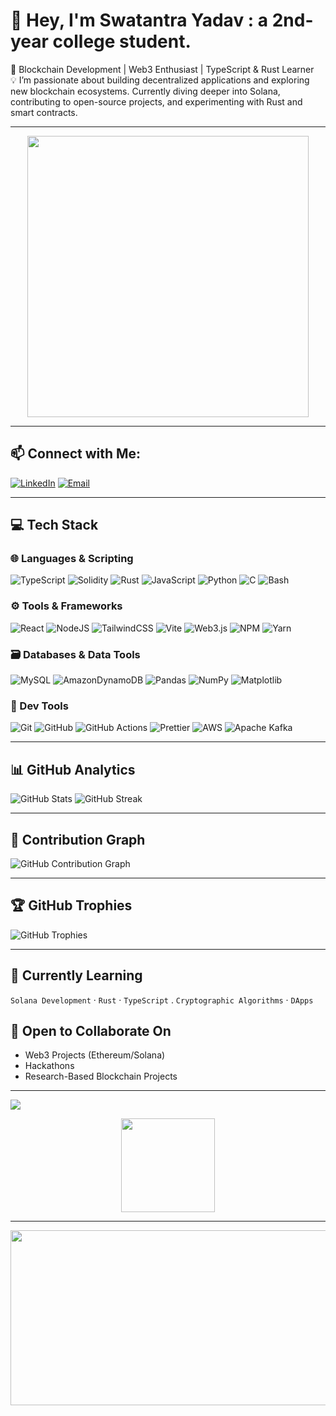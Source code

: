  # 👋 Hey, I'm Swatantra Yadav : a 2nd-year college student.
 
🚀 Blockchain Development | Web3 Enthusiast | TypeScript & Rust Learner  
💡 I’m passionate about building decentralized applications and exploring new blockchain ecosystems. Currently diving deeper into Solana, contributing to open-source projects, and experimenting with Rust and smart contracts.

---

<div align="center">
  <img src="https://user-images.githubusercontent.com/74038190/212749171-b84692a8-2b04-4e3b-93ca-ac14705da224.gif" width="450"/>
</div>

---

## 📫 Connect with Me:
[![LinkedIn](https://img.shields.io/badge/LinkedIn-%230077B5.svg?logo=linkedin&logoColor=white)](https://linkedin.com/in/swatantraar1see) [![Email](https://img.shields.io/badge/Email-D14836?logo=gmail&logoColor=white)](mailto:maverickswatantra@gmail.com)

---

## 💻 Tech Stack

### 🌐 Languages & Scripting
![TypeScript](https://img.shields.io/badge/typescript-%23007ACC.svg?style=for-the-badge&logo=typescript&logoColor=white)
![Solidity](https://img.shields.io/badge/Solidity-%23363636.svg?style=for-the-badge&logo=solidity&logoColor=white)
![Rust](https://img.shields.io/badge/rust-%23000000.svg?style=for-the-badge&logo=rust&logoColor=white)
![JavaScript](https://img.shields.io/badge/javascript-%23323330.svg?style=for-the-badge&logo=javascript&logoColor=%23F7DF1E)
![Python](https://img.shields.io/badge/python-3670A0?style=for-the-badge&logo=python&logoColor=ffdd54)
![C](https://img.shields.io/badge/c-%2300599C.svg?style=for-the-badge&logo=c&logoColor=white)
![Bash](https://img.shields.io/badge/bash-%23121011.svg?style=for-the-badge&logo=gnu-bash&logoColor=white)

### ⚙️ Tools & Frameworks
![React](https://img.shields.io/badge/react-%2320232a.svg?style=for-the-badge&logo=react&logoColor=%2361DAFB)
![NodeJS](https://img.shields.io/badge/node.js-6DA55F?style=for-the-badge&logo=node.js&logoColor=white)
![TailwindCSS](https://img.shields.io/badge/tailwindcss-%2338B2AC.svg?style=for-the-badge&logo=tailwind-css&logoColor=white)
![Vite](https://img.shields.io/badge/vite-%23646CFF.svg?style=for-the-badge&logo=vite&logoColor=white)
![Web3.js](https://img.shields.io/badge/web3.js-F16822?style=for-the-badge&logo=web3.js&logoColor=white)
![NPM](https://img.shields.io/badge/NPM-%23CB3837.svg?style=for-the-badge&logo=npm&logoColor=white)
![Yarn](https://img.shields.io/badge/yarn-%232C8EBB.svg?style=for-the-badge&logo=yarn&logoColor=white)

### 🗃️ Databases & Data Tools
![MySQL](https://img.shields.io/badge/mysql-4479A1.svg?style=for-the-badge&logo=mysql&logoColor=white)
![AmazonDynamoDB](https://img.shields.io/badge/Amazon%20DynamoDB-4053D6?style=for-the-badge&logo=Amazon%20DynamoDB&logoColor=white)
![Pandas](https://img.shields.io/badge/pandas-%23150458.svg?style=for-the-badge&logo=pandas&logoColor=white)
![NumPy](https://img.shields.io/badge/numpy-%23013243.svg?style=for-the-badge&logo=numpy&logoColor=white)
![Matplotlib](https://img.shields.io/badge/Matplotlib-%23ffffff.svg?style=for-the-badge&logo=Matplotlib&logoColor=black)

### 🔧 Dev Tools
![Git](https://img.shields.io/badge/git-%23F05033.svg?style=for-the-badge&logo=git&logoColor=white)
![GitHub](https://img.shields.io/badge/github-%23121011.svg?style=for-the-badge&logo=github&logoColor=white)
![GitHub Actions](https://img.shields.io/badge/github%20actions-%232671E5.svg?style=for-the-badge&logo=githubactions&logoColor=white)
![Prettier](https://img.shields.io/badge/prettier-%23F7B93E.svg?style=for-the-badge&logo=prettier&logoColor=black)
![AWS](https://img.shields.io/badge/AWS-%23FF9900.svg?style=for-the-badge&logo=amazon-aws&logoColor=white)
![Apache Kafka](https://img.shields.io/badge/Apache%20Kafka-000?style=for-the-badge&logo=apachekafka)

---

## 📊 GitHub Analytics

![GitHub Stats](https://github-readme-stats.vercel.app/api?username=Swatantra-66&theme=dark&hide_border=false&include_all_commits=true&count_private=false) ![GitHub Streak](https://streak-stats.demolab.com/?user=Swatantra-66&theme=dark&hide_border=false)

---

## 🌱 Contribution Graph

![GitHub Contribution Graph](https://github-readme-activity-graph.vercel.app/graph?username=Swatantra-66&theme=react-dark&hide_border=false)

---

## 🏆 GitHub Trophies

![GitHub Trophies](https://github-profile-trophy.vercel.app/?username=Swatantra-66&theme=darkhub&no-frame=false&no-bg=false&margin-w=4)

---

## 🚀 Currently Learning
`Solana Development` · `Rust` · `TypeScript` . `Cryptographic Algorithms` · `DApps`  

## 🤝 Open to Collaborate On
- Web3 Projects (Ethereum/Solana)
- Hackathons
- Research-Based Blockchain Projects

---

[![](https://visitcount.itsvg.in/api?id=Swatantra-66&icon=10&color=1)](https://visitcount.itsvg.in)
<div align="center">
  <img src="https://user-images.githubusercontent.com/74038190/240814217-baf52aa6-ff71-412d-9607-db8feb17874b.gif" width="150"/>
</div>

---

<div align="center">
 <img src="https://media4.giphy.com/media/v1.Y2lkPTc5MGI3NjExZjVxMjFvcHR1NTZlMGkxa3Rwa2VjZmJ5c2NpcTlucjg1d3A5eTk4dCZlcD12MV9pbnRlcm5hbF9naWZfYnlfaWQmY3Q9Zw/T50ns7JardLJIQdR4T/giphy.gif" width="800" height="280">
</div>
    
